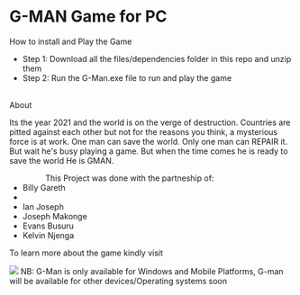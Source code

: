 <html>
  <head><h1>G-MAN Game for PC</h1></head>
  <body>
    <p>How to install and Play the Game</p>
  <ul>
    <li>Step 1: Download all the files/dependencies folder in this repo and unzip them</li>
    <li>Step 2: Run the G-Man.exe file to run and play the game</li>
    <br>
    </ul>
    <caption>About</caption>
    <p>Its the year 2021 and the world is on the verge of destruction.
      Countries are pitted against each other but not for the reasons you think, a mysterious force is at work. 
      One man can save the world. Only one man can REPAIR it. 
      But wait he's busy playing a game. But when the time comes he is ready to save the world He is GMAN.
    </p>
    <ul>
  <dd>This Project was done with the partneship of:</dd>
    <li>Billy Gareth<li>
    <li>Ian Joseph</li>
    <li>Joseph Makonge</li>
    <li>Evans Busuru</li>
    <li>Kelvin Njenga</li>
    </ul>
    <p>To learn more about the game kindly visit</p><img src='https://globalgamejam.org/2020/games/gman-4'>
    <caption>NB: G-Man is only available for Windows and Mobile Platforms, G-man will be available for other devices/Operating systems soon</caption>
  </body>
  <html/>
